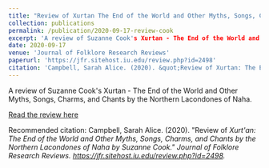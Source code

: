 ```yaml
---
title: "Review of Xurtan The End of the World and Other Myths, Songs, Charms, and Chants by the Northern Lacondones of Naha by Suzanne Cook."
collection: publications
permalink: /publication/2020-09-17-review-cook
excerpt: 'A review of Suzanne Cook's Xurtan - The End of the World and Other Myths, Songs, Charms, and Chants by the Northern Lacondones of Naha.'
date: 2020-09-17
venue: 'Journal of Folklore Research Reviews'
paperurl: 'https://jfr.sitehost.iu.edu/review.php?id=2498'
citation: 'Campbell, Sarah Alice. (2020). &quot;Review of Xurtan: The End of the World and Other Myths, Songs, Charms, and Chants by the Northern Lacondones of Naha by Suzanne Cook.&quot; <i>Journal of Folklore Research Reviews</i>. https://jfr.sitehost.iu.edu/review.php?id=2498.'
---
```

A review of Suzanne Cook's Xurtan - The End of the World and Other Myths, Songs, Charms, and Chants by the Northern Lacondones of Naha.

[Read the review here](https://jfr.sitehost.iu.edu/review.php?id=2498)

Recommended citation: Campbell, Sarah Alice. (2020). "Review of <i>Xurt'an: The End of the World and Other Myths, Songs, Charms, and Chants by the Northern Lacondones of Naha<i> by Suzanne Cook." <i>Journal of Folklore Research Reviews</i>. https://jfr.sitehost.iu.edu/review.php?id=2498.
